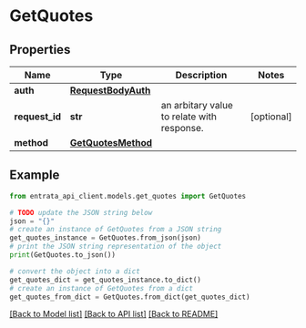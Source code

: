 # GetQuotes


## Properties

Name | Type | Description | Notes
------------ | ------------- | ------------- | -------------
**auth** | [**RequestBodyAuth**](RequestBodyAuth.md) |  | 
**request_id** | **str** | an arbitary value to relate with response. | [optional] 
**method** | [**GetQuotesMethod**](GetQuotesMethod.md) |  | 

## Example

```python
from entrata_api_client.models.get_quotes import GetQuotes

# TODO update the JSON string below
json = "{}"
# create an instance of GetQuotes from a JSON string
get_quotes_instance = GetQuotes.from_json(json)
# print the JSON string representation of the object
print(GetQuotes.to_json())

# convert the object into a dict
get_quotes_dict = get_quotes_instance.to_dict()
# create an instance of GetQuotes from a dict
get_quotes_from_dict = GetQuotes.from_dict(get_quotes_dict)
```
[[Back to Model list]](../README.md#documentation-for-models) [[Back to API list]](../README.md#documentation-for-api-endpoints) [[Back to README]](../README.md)


